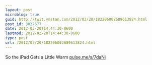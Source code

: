 ```yaml
---
layout: post
microblog: true
guid: http://twit.vmstan.com/2012/03/20/182206002689613824.html
post_id: 3037677
date: 2012-03-20T14:44:30-0600
lastmod: 2012-03-20T14:44:30-0600
type: post
url: /2012/03/20/182206002689613824.html
---
```

So the iPad Gets a Little Warm <a href="http://pulse.me/s/7daNi">pulse.me/s/7daNi</a>
